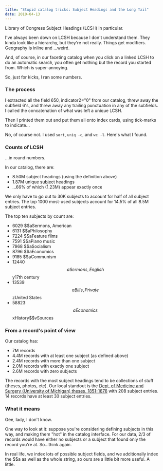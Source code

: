 ```yaml
---
title: "Stupid catalog tricks: Subject Headings and the Long Tail"
date: 2010-04-13
---
```


Library of Congress Subject Headings (LCSH) in particular.

I've always been down on LCSH because I don't understand them. They kinda look like a hierarchy, but they're not really. Things get modifiers. Geography is inline and ...weird. 

And, of course, in our faceting catalog when you click on a linked LCSH to do an automatic search, you often get nothing but the record you started from. Which is super-annoying. 

So, just for kicks, I ran some numbers. 

### The process

I extracted all the field 650, indicator2="0" from our catalog, threw away the subfield 6's, and threw away any trailing punctuation in any of the subfields.  I called the concatenation of what was left a unique LCSH. 

Then I printed them out and put them all onto index cards, using tick-marks to indicate...

No, of course not. I used `sort`, `uniq -c`, and `wc -l`. Here's what I found.

### Counts of LCSH

...in round numbers. 

In our catalog, there are:

*  8.50M subject headings (using the definition above)
*  1.87M unique subject headings
*  ...66% of which (1.23M) appear exactly once

We only have to go out to 30K subjects to account for half of all subject entries. The top 1000 most-used subjects account for 14.5% of all 8.5M subject entries. 

The top ten subjects by count are:
 
*  6029 $$aSermons, American
*  6131 $$aPhilosophy
*  7224 $$aFeature films
*  7591 $$aPiano music
*  7968 $$aSocialism
*  8796 $$aEconomics
*  9185 $$aCommunism
* 12440 $$aSermons, English$$y17th century
* 13539 $$aBills, Private$$zUnited States
* 58823 $$aEconomics$$xHistory$$vSources

### From a record's point of view

Our catalog has:

*  7M records
*  4.4M records with at least one subject (as defined above)
*  2.4M records with more than one subject
*  2.0M records with exactly one subject
*  2.6M records with zero subjects

The records with the most subject headings tend to be collections of stuff (theses, photos, etc). Our local standout is the [Dept. of Medicine and Surgery (University of Michigan) theses, 1851-1878](http://mirlyn.lib.umich.edu/Record/004078801) with 208 subject entries. 14 records have at least 30 subject entries. 

### What it means

Gee, lady, I don't know.

One way to look at it: suppose you're considering defining subjects in this way, and making them "hot" in the catalog interface. For our data, 2/3 of records would have either no subjects or a subject that found only the record you're at. So...think again. 

In real life, we index lots of possible subject fields, and we additionally index the $$a as well as the whole string, so ours are a little bit more useful. A little.
